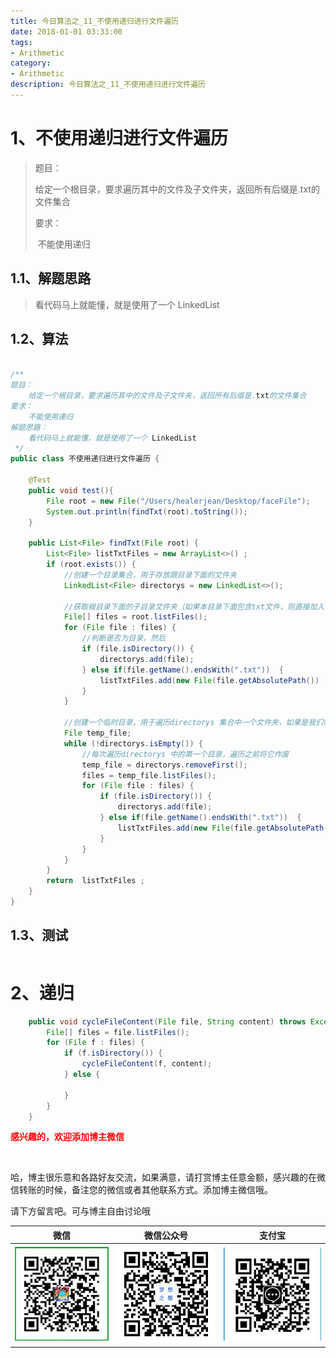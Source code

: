 ```yaml
---
title: 今日算法之_11_不使用递归进行文件遍历
date: 2018-01-01 03:33:00
tags: 
- Arithmetic
category: 
- Arithmetic
description: 今日算法之_11_不使用递归进行文件遍历
---
```




# 1、不使用递归进行文件遍历
> 题目：    
>
> ​    给定一个根目录，要求遍历其中的文件及子文件夹，返回所有后缀是.txt的文件集合    
>
> 要求：   
>
> ​    不能使用递归



## 1.1、解题思路 

> 看代码马上就能懂，就是使用了一个 LinkedList



## 1.2、算法

```java

/**
题目：
    给定一个根目录，要求遍历其中的文件及子文件夹，返回所有后缀是.txt的文件集合
要求：
    不能使用递归
解题思路：
    看代码马上就能懂，就是使用了一个 LinkedList
 */
public class 不使用递归进行文件遍历 {

    @Test
    public void test(){
        File root = new File("/Users/healerjean/Desktop/faceFile");
        System.out.println(findTxt(root).toString());
    }

    public List<File> findTxt(File root) {
        List<File> listTxtFiles = new ArrayList<>() ;
        if (root.exists()) {
            //创建一个目录集合，用于存放跟目录下面的文件夹
            LinkedList<File> directorys = new LinkedList<>();

            //获取根目录下面的子目录文件夹（如果本目录下面包含txt文件，则直接加入listTxtFiles集合中）
            File[] files = root.listFiles();
            for (File file : files) {
                //判断是否为目录，然后
                if (file.isDirectory()) {
                    directorys.add(file);
                } else if(file.getName().endsWith(".txt"))  {
                    listTxtFiles.add(new File(file.getAbsolutePath()) ) ;
                }
            }

            //创建一个临时目录，用于遍历directorys 集合中一个文件夹，如果是我们需要的txt文件，则直接加入集合中，如果该目录下包含子目录，则继续添加到directorys 集合中
            File temp_file;
            while (!directorys.isEmpty()) {
                //每次遍历directorys 中的第一个目录，遍历之前将它作废
                temp_file = directorys.removeFirst();
                files = temp_file.listFiles();
                for (File file : files) {
                    if (file.isDirectory()) {
                        directorys.add(file);
                    } else if(file.getName().endsWith(".txt"))  {
                        listTxtFiles.add(new File(file.getAbsolutePath()) ) ;
                    }
                }
            }
        }
        return  listTxtFiles ;
    }
}

```




## 1.3、测试 

```java

```



# 2、递归  

```java
    public void cycleFileContent(File file, String content) throws Exception {
        File[] files = file.listFiles();
        for (File f : files) {
            if (f.isDirectory()) {
                cycleFileContent(f, content);
            } else {
             
            }
        }
    }
```






  **<font  color="red">感兴趣的，欢迎添加博主微信 </font>**       

​    

哈，博主很乐意和各路好友交流，如果满意，请打赏博主任意金额，感兴趣的在微信转账的时候，备注您的微信或者其他联系方式。添加博主微信哦。    

请下方留言吧。可与博主自由讨论哦   



|微信 | 微信公众号|支付宝|
|:-------:|:-------:|:------:|
| ![微信](https://raw.githubusercontent.com/HealerJean/HealerJean.github.io/master/assets/img/tctip/weixin.jpg)|![微信公众号](https://raw.githubusercontent.com/HealerJean/HealerJean.github.io/master/assets/img/my/qrcode_for_gh_a23c07a2da9e_258.jpg)|![支付宝](https://raw.githubusercontent.com/HealerJean/HealerJean.github.io/master/assets/img/tctip/alpay.jpg) |



<link rel="stylesheet" href="https://unpkg.com/gitalk/dist/gitalk.css">

<script src="https://unpkg.com/gitalk@latest/dist/gitalk.min.js"></script> 
<div id="gitalk-container"></div>    
 <script type="text/javascript">
    var gitalk = new Gitalk({
		clientID: `1d164cd85549874d0e3a`,
		clientSecret: `527c3d223d1e6608953e835b547061037d140355`,
		repo: `HealerJean.github.io`,
		owner: 'HealerJean',
		admin: ['HealerJean'],
		id: 'AAAAAAAAAAAAAAA',
    });
    gitalk.render('gitalk-container');
</script> 
